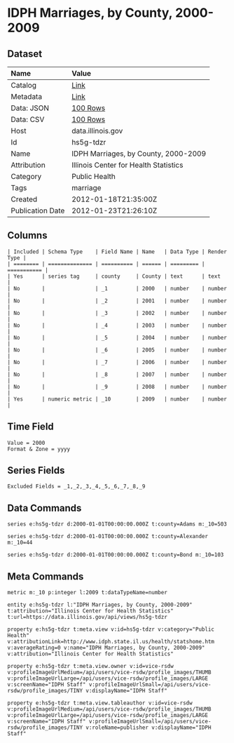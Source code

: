# IDPH Marriages, by County, 2000-2009

## Dataset

| Name | Value |
| :--- | :---- |
| Catalog | [Link](https://catalog.data.gov/dataset/idph-marriages-by-county-2000-2009-dedc9) |
| Metadata | [Link](https://data.illinois.gov/api/views/hs5g-tdzr) |
| Data: JSON | [100 Rows](https://data.illinois.gov/api/views/hs5g-tdzr/rows.json?max_rows=100) |
| Data: CSV | [100 Rows](https://data.illinois.gov/api/views/hs5g-tdzr/rows.csv?max_rows=100) |
| Host | data.illinois.gov |
| Id | hs5g-tdzr |
| Name | IDPH Marriages, by County, 2000-2009 |
| Attribution | Illinois Center for Health Statistics |
| Category | Public Health |
| Tags | marriage |
| Created | 2012-01-18T21:35:00Z |
| Publication Date | 2012-01-23T21:26:10Z |

## Columns

```ls
| Included | Schema Type    | Field Name | Name   | Data Type | Render Type |
| ======== | ============== | ========== | ====== | ========= | =========== |
| Yes      | series tag     | county     | County | text      | text        |
| No       |                | _1         | 2000   | number    | number      |
| No       |                | _2         | 2001   | number    | number      |
| No       |                | _3         | 2002   | number    | number      |
| No       |                | _4         | 2003   | number    | number      |
| No       |                | _5         | 2004   | number    | number      |
| No       |                | _6         | 2005   | number    | number      |
| No       |                | _7         | 2006   | number    | number      |
| No       |                | _8         | 2007   | number    | number      |
| No       |                | _9         | 2008   | number    | number      |
| Yes      | numeric metric | _10        | 2009   | number    | number      |
```

## Time Field

```ls
Value = 2000
Format & Zone = yyyy
```

## Series Fields

```ls
Excluded Fields = _1,_2,_3,_4,_5,_6,_7,_8,_9
```

## Data Commands

```ls
series e:hs5g-tdzr d:2000-01-01T00:00:00.000Z t:county=Adams m:_10=503

series e:hs5g-tdzr d:2000-01-01T00:00:00.000Z t:county=Alexander m:_10=44

series e:hs5g-tdzr d:2000-01-01T00:00:00.000Z t:county=Bond m:_10=103
```

## Meta Commands

```ls
metric m:_10 p:integer l:2009 t:dataTypeName=number

entity e:hs5g-tdzr l:"IDPH Marriages, by County, 2000-2009" t:attribution="Illinois Center for Health Statistics" t:url=https://data.illinois.gov/api/views/hs5g-tdzr

property e:hs5g-tdzr t:meta.view v:id=hs5g-tdzr v:category="Public Health" v:attributionLink=http://www.idph.state.il.us/health/statshome.htm v:averageRating=0 v:name="IDPH Marriages, by County, 2000-2009" v:attribution="Illinois Center for Health Statistics"

property e:hs5g-tdzr t:meta.view.owner v:id=vice-rsdw v:profileImageUrlMedium=/api/users/vice-rsdw/profile_images/THUMB v:profileImageUrlLarge=/api/users/vice-rsdw/profile_images/LARGE v:screenName="IDPH Staff" v:profileImageUrlSmall=/api/users/vice-rsdw/profile_images/TINY v:displayName="IDPH Staff"

property e:hs5g-tdzr t:meta.view.tableauthor v:id=vice-rsdw v:profileImageUrlMedium=/api/users/vice-rsdw/profile_images/THUMB v:profileImageUrlLarge=/api/users/vice-rsdw/profile_images/LARGE v:screenName="IDPH Staff" v:profileImageUrlSmall=/api/users/vice-rsdw/profile_images/TINY v:roleName=publisher v:displayName="IDPH Staff"
```